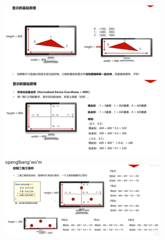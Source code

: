 ![输入图片说明](/imgs/2024-10-14/n6wytY73ZESStrRR.png)
![输入图片说明](/imgs/2024-10-14/iAXd8nJtbkzu5dgC.png)
openglbang'wo'm
![输入图片说明](/imgs/2024-10-14/7Agx4044vpMTWDIW.png)
<!--stackedit_data:
eyJoaXN0b3J5IjpbLTE5NDk5ODQ2NTFdfQ==
-->